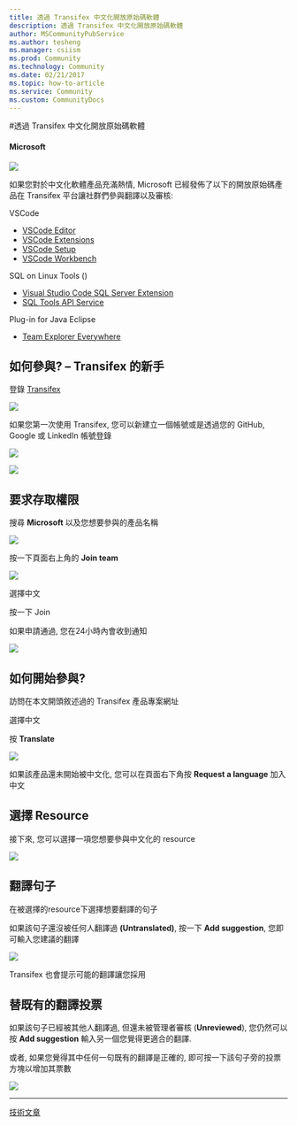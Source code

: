 ```yaml
---
title: 透過 Transifex 中文化開放原始碼軟體
description: 透過 Transifex 中文化開放原始碼軟體
author: MSCommunityPubService
ms.author: tesheng
ms.manager: csiism
ms.prod: Community
ms.technology: Community
ms.date: 02/21/2017
ms.topic: how-to-article
ms.service: Community
ms.custom: CommunityDocs
---
```


#透過 Transifex 中文化開放原始碼軟體

#### Microsoft

![](./img/TA17022102/image1.png)

如果您對於中文化軟體產品充滿熱情, Microsoft
已經發佈了以下的開放原始碼產品在 Transifex 平台讓社群們參與翻譯以及審核:

VSCode
- [VSCode Editor](https://www.transifex.com/microsoft-oss/vscode-editor/dashboard/)
- [VSCode Extensions](https://www.transifex.com/microsoft-oss/vscode-extensions/dashboard/)
- [VSCode Setup](https://www.transifex.com/microsoft-oss/vscode-setup/dashboard/)
- [VSCode Workbench](https://www.transifex.com/microsoft-oss/vscode-workbench/dashboard/) 

SQL on Linux Tools ()
- [Visual Studio Code SQL Server Extension](https://www.transifex.com/microsoft-oss/vscode-mssql/dashboard/)
- [SQL Tools API Service](https://www.transifex.com/microsoft-oss/sqltoolsservice/dashboard/)

Plug-in for Java Eclipse
- [Team Explorer Everywhere](https://www.transifex.com/microsoft-oss/team-explorer-everywhere/dashboard/)

如何參與? – Transifex 的新手
----------------------------

登錄 [Transifex](https://www.transifex.com/)

![](./img/TA17022102/image2.png)

如果您第一次使用 Transifex, 您可以新建立一個帳號或是透過您的 GitHub,
Google 或 LinkedIn 帳號登錄

![](./img/TA17022102/image3.png)

![](./img/TA17022102/image4.png)

要求存取權限
------------

搜尋 **Microsoft** 以及您想要參與的產品名稱

![](./img/TA17022102/image5.png)

按一下頁面右上角的 **Join team**

![](./img/TA17022102/image6.png)

選擇中文

按一下 Join

如果申請通過, 您在24小時內會收到通知

![](./img/TA17022102/image7.png)

如何開始參與?
-------------

訪問在本文開頭敘述過的 Transifex 產品專案網址

選擇中文

按 **Translate**

![](./img/TA17022102/image8.png)

如果該產品還未開始被中文化, 您可以在頁面右下角按 **Request a language**
加入中文

選擇 Resource
-------------

接下來, 您可以選擇一項您想要參與中文化的 resource

![](./img/TA17022102/image9.png)

翻譯句子
--------

在被選擇的resource下選擇想要翻譯的句子

如果該句子還沒被任何人翻譯過 **(Untranslated)**, 按一下 **Add
suggestion**, 您即可輸入您建議的翻譯

![](./img/TA17022102/image10.png)

Transifex 也會提示可能的翻譯讓您採用

替既有的翻譯投票
----------------

如果該句子已經被其他人翻譯過, 但還未被管理者審核 (**Unreviewed**),
您仍然可以按 **Add suggestion** 輸入另一個您覺得更適合的翻譯.

或者, 如果您覺得其中任何一句既有的翻譯是正確的,
即可按一下該句子旁的投票方塊以增加其票數

![](./img/TA17022102/image11.png)

  ----------------------------------------------------------------------------------------------
[技術文章](http://aka.ms/MSDNTaiwan)